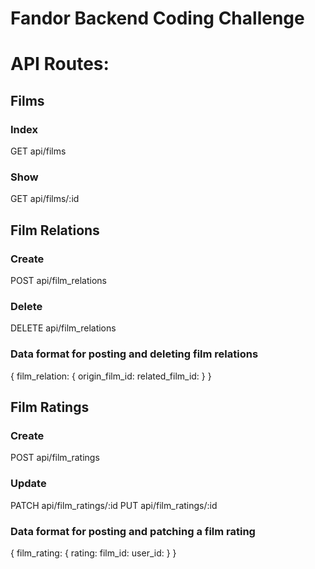 # Fandor Backend Coding Challenge

# API Routes:

## Films
### Index
GET api/films
### Show
GET api/films/:id

## Film Relations
### Create
POST api/film_relations
### Delete
DELETE api/film_relations

### Data format for posting and deleting film relations
{
  film_relation: {
    origin_film_id: <number>
    related_film_id: <number>
  }
}

## Film Ratings
### Create
POST api/film_ratings
### Update
PATCH api/film_ratings/:id
PUT api/film_ratings/:id

### Data format for posting and patching a film rating
{
  film_rating: {
    rating: <number>
    film_id: <number>
    user_id: <number> 
  }
}


